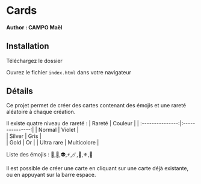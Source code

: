 ﻿# Cards
#### Author : CAMPO Maël

## Installation 

Téléchargez le dossier

Ouvrez le fichier ```index.html``` dans votre navigateur 


## Détails

Ce projet permet de créer des cartes contenant des émojis et une rareté aléatoire à chaque création.

Il existe quatre niveau de rareté :
| Rareté  | Couleur |
| :---------------:|:---------------:|
| Normal  | Violet |  
| Silver  | Gris |   
| Gold | Or | 
| Ultra rare | Multicolore |    

Liste des émojis : 🤖,👾,👽,⚡,☄️,🌌,⚜️,👻

Il est possible de créer une carte en cliquant sur une carte déjà existante, ou en appuyant sur la barre espace.
